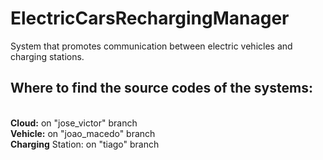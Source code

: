 # ElectricCarsRechargingManager
System that promotes communication between electric vehicles and charging stations.

## Where to find the source codes of the systems:
<br><b>Cloud:</b> on "jose_victor" branch
<br><b>Vehicle:</b> on "joao_macedo" branch
<br><b>Charging</b> Station: on "tiago" branch
